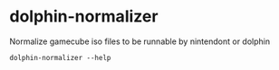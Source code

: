 # dolphin-normalizer

Normalize gamecube iso files to be runnable by nintendont or dolphin

`dolphin-normalizer --help`